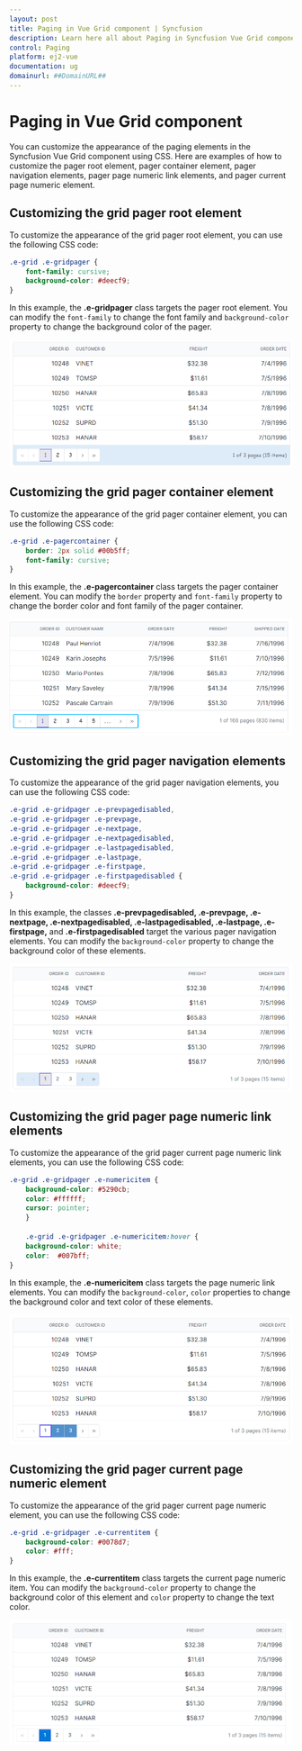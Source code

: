 ```yaml
---
layout: post
title: Paging in Vue Grid component | Syncfusion
description: Learn here all about Paging in Syncfusion Vue Grid component of Syncfusion Essential JS 2 and more.
control: Paging 
platform: ej2-vue
documentation: ug
domainurl: ##DomainURL##
---
```


# Paging in Vue Grid component

You can customize the appearance of the paging elements in the Syncfusion Vue Grid component using CSS. Here are examples of how to customize the pager root element, pager container element, pager navigation elements, pager page numeric link elements, and pager current page numeric element.

## Customizing the grid pager root element

To customize the appearance of the grid pager root element, you can use the following CSS code:

```css
.e-grid .e-gridpager {
    font-family: cursive;
    background-color: #deecf9;
}
```
In this example, the **.e-gridpager** class targets the pager root element. You can modify the `font-family` to change the font family and `background-color` property to change the background color of the pager.

![Grid pager root element](../images/grid-pager-root-element.png)

## Customizing the grid pager container element

To customize the appearance of the grid pager container element, you can use the following CSS code:

```css
.e-grid .e-pagercontainer {
    border: 2px solid #00b5ff;
    font-family: cursive;
}
```

In this example, the **.e-pagercontainer** class targets the pager container element. You can modify the `border` property and `font-family` property to change the border color and font family of the pager container.

![Grid pager container element](../images/grid-pager-container-element.png)

## Customizing the grid pager navigation elements

To customize the appearance of the grid pager navigation elements, you can use the following CSS code:

```css
.e-grid .e-gridpager .e-prevpagedisabled,
.e-grid .e-gridpager .e-prevpage,
.e-grid .e-gridpager .e-nextpage,
.e-grid .e-gridpager .e-nextpagedisabled,
.e-grid .e-gridpager .e-lastpagedisabled,
.e-grid .e-gridpager .e-lastpage,
.e-grid .e-gridpager .e-firstpage,
.e-grid .e-gridpager .e-firstpagedisabled {
    background-color: #deecf9;
}
```

In this example, the classes **.e-prevpagedisabled, .e-prevpage, .e-nextpage, .e-nextpagedisabled, .e-lastpagedisabled, .e-lastpage, .e-firstpage,** and **.e-firstpagedisabled** target the various pager navigation elements. You can modify the `background-color` property to change the background color of these elements.

![Grid pager navigation elements](../images/grid-pager-navigation-element.png)

## Customizing the grid pager page numeric link elements

To customize the appearance of the grid pager current page numeric link elements, you can use the following CSS code:

```css
.e-grid .e-gridpager .e-numericitem {
    background-color: #5290cb;
    color: #ffffff;
    cursor: pointer;
    }
    
    .e-grid .e-gridpager .e-numericitem:hover {
    background-color: white;
    color:  #007bff;
}
```

In this example, the **.e-numericitem** class targets the page numeric link elements. You can modify the `background-color`, `color` properties to change the background color and text color of these elements.

![Grid pager page numeric link elements](../images/pager-page-numeric-link-elements.png)

## Customizing the grid pager current page numeric element

To customize the appearance of the grid pager current page numeric element, you can use the following CSS code:

```css
.e-grid .e-gridpager .e-currentitem {
    background-color: #0078d7;
    color: #fff;
}
```

In this example, the **.e-currentitem** class targets the current page numeric item. You can modify the `background-color` property to change the background color of this element and `color` property to change the text color.

![Grid pager current page numeric element](../images/grid-pager-current-page-numeric-element.png)